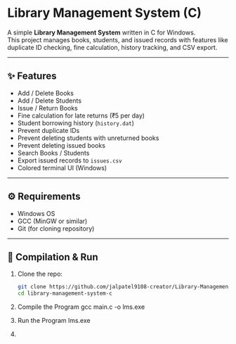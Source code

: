 # Library Management System (C)

A simple **Library Management System** written in C for Windows.  
This project manages books, students, and issued records with features like duplicate ID checking, fine calculation, history tracking, and CSV export.

---

## ✨ Features
- Add / Delete Books
- Add / Delete Students
- Issue / Return Books
- Fine calculation for late returns (₹5 per day)
- Student borrowing history (`history.dat`)
- Prevent duplicate IDs
- Prevent deleting students with unreturned books
- Prevent deleting issued books
- Search Books / Students
- Export issued records to `issues.csv`
- Colored terminal UI (Windows)

---

## ⚙️ Requirements
- Windows OS
- GCC (MinGW or similar)
- Git (for cloning repository)

---

## 🚀 Compilation & Run
1. Clone the repo:
   ```sh
   git clone https://github.com/jalpatel9108-creator/Library-Management-System-C
   cd library-management-system-c
2. Compile the Program
      gcc main.c -o lms.exe
3. Run the Program
      lms.exe

5. 
